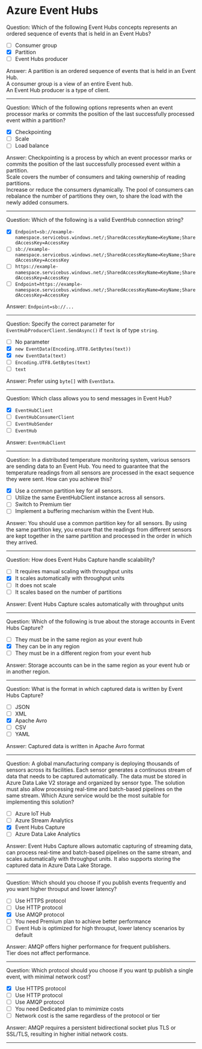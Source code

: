 # Azure Event Hubs

Question: Which of the following Event Hubs concepts represents an ordered sequence of events that is held in an Event Hubs?

- [ ] Consumer group
- [x] Partition
- [ ] Event Hubs producer

Answer: A partition is an ordered sequence of events that is held in an Event Hub.  
A consumer group is a view of an entire Event hub.  
An Event Hub producer is a type of client.

---

Question: Which of the following options represents when an event processor marks or commits the position of the last successfully processed event within a partition?

- [x] Checkpointing
- [ ] Scale
- [ ] Load balance

Answer: Checkpointing is a process by which an event processor marks or commits the position of the last successfully processed event within a partition.  
Scale covers the number of consumers and taking ownership of reading partitions.  
Increase or reduce the consumers dynamically. The pool of consumers can rebalance the number of partitions they own, to share the load with the newly added consumers.

---

Question: Which of the following is a valid EventHub connection string?

- [x] `Endpoint=sb://example-namespace.servicebus.windows.net/;SharedAccessKeyName=KeyName;SharedAccessKey=AccessKey`
- [ ] `sb://example-namespace.servicebus.windows.net/;SharedAccessKeyName=KeyName;SharedAccessKey=AccessKey`
- [ ] `https://example-namespace.servicebus.windows.net/;SharedAccessKeyName=KeyName;SharedAccessKey=AccessKey`
- [ ] `Endpoint=https://example-namespace.servicebus.windows.net/;SharedAccessKeyName=KeyName;SharedAccessKey=AccessKey`

Answer: `Endpoint=sb://...`

---

Question: Specify the correct parameter for `EventHubProducerClient.SendAsync()` if `text` is of type `string`.

- [ ] No parameter
- [x] `new EventData(Encoding.UTF8.GetBytes(text))`
- [x] `new EventData(text)`
- [ ] `Encoding.UTF8.GetBytes(text)`
- [ ] `text`

Answer: Prefer using `byte[]` with `EventData`.

---

Question: Which class allows you to send messages in Event Hub?

- [x] `EventHubClient`
- [ ] `EventHubConsumerClient`
- [ ] `EventHubSender`
- [ ] `EventHub`

Answer: `EventHubClient`

---

Question: In a distributed temperature monitoring system, various sensors are sending data to an Event Hub. You need to guarantee that the temperature readings from all sensors are processed in the exact sequence they were sent. How can you achieve this?

- [x] Use a common partition key for all sensors.
- [ ] Utilize the same EventHubClient instance across all sensors.
- [ ] Switch to Premium tier
- [ ] Implement a buffering mechanism within the Event Hub.

Answer: You should use a common partition key for all sensors. By using the same partition key, you ensure that the readings from different sensors are kept together in the same partition and processed in the order in which they arrived.

---

Question: How does Event Hubs Capture handle scalability?

- [ ] It requires manual scaling with throughput units
- [x] It scales automatically with throughput units
- [ ] It does not scale
- [ ] It scales based on the number of partitions

Answer: Event Hubs Capture scales automatically with throughput units

---

Question: Which of the following is true about the storage accounts in Event Hubs Capture?

- [ ] They must be in the same region as your event hub
- [x] They can be in any region
- [ ] They must be in a different region from your event hub

Answer: Storage accounts can be in the same region as your event hub or in another region.

---

Question: What is the format in which captured data is written by Event Hubs Capture?

- [ ] JSON
- [ ] XML
- [x] Apache Avro
- [ ] CSV
- [ ] YAML

Answer: Captured data is written in Apache Avro format

---

Question: A global manufacturing company is deploying thousands of sensors across its facilities. Each sensor generates a continuous stream of data that needs to be captured automatically. The data must be stored in Azure Data Lake V2 storage and organized by sensor type. The solution must also allow processing real-time and batch-based pipelines on the same stream. Which Azure service would be the most suitable for implementing this solution?

- [ ] Azure IoT Hub
- [ ] Azure Stream Analytics
- [x] Event Hubs Capture
- [ ] Azure Data Lake Analytics

Answer: Event Hubs Capture allows automatic capturing of streaming data, can process real-time and batch-based pipelines on the same stream, and scales automatically with throughput units. It also supports storing the captured data in Azure Data Lake Storage.

---

Question: Which should you choose if you publish events frequently and you want higher throuput and lower latency?

- [ ] Use HTTPS protocol
- [ ] Use HTTP protocol
- [x] Use AMQP protocol
- [ ] You need Premium plan to achieve better performance
- [ ] Event Hub is optimized for high throuput, lower latency scenarios by default

Answer: AMQP offers higher performance for frequent publishers.  
Tier does not affect performance.

---

Question: Which protocol should you choose if you want tp publish a single event, with minimal network cost?

- [x] Use HTTPS protocol
- [ ] Use HTTP protocol
- [ ] Use AMQP protocol
- [ ] You need Dedicated plan to mimimize costs
- [ ] Network cost is the same regardless of the protocol or tier

Answer: AMQP requires a persistent bidirectional socket plus TLS or SSL/TLS, resulting in higher initial network costs.

---

